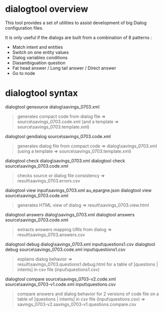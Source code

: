 ﻿# dialogtool overview

This tool provides a set of utilities to assist development of big Dialog configuration files.

It is only useful if the dialogs are built from a combination of 8 patterns :
- Match intent and entities
- Switch on one entity values
- Dialog variables conditions
- Diasambiguation question
- Fat head answer / Long tail answer / Direct answer
- Go to node

# dialogtool syntax

dialogtool gensource dialog\savings_0703.xml
>  generates compact code from dialog file => source\savings_0703.code.xml
>  (and a template => source\savings_0703.template.xml)

dialogtool gendialog  source\savings_0703.code.xml
>  generates dialog file from compact code => dialog\savings_0703.xml
>  (using a template => source\savings_0703.template.xml)

dialogtool check dialog\savings_0703.xml
dialogtool check source\savings_0703.code.xml
>  checks source or dialog file consistency => result\savings_0703.errors.csv

dialogtool view input\savings_0703.xml au_epargne.json
dialogtool view source\savings_0703.code.xml
>  generates HTML view of dialog => result\savings_0703.view.html

dialogtool answers dialog\savings_0703.xml
dialogtool answers source\savings_0703.code.xml
>  extracts answers mapping URIs from dialog => result\savings_0703.answers.csv

dialogtool debug dialog\savings_0703.xml input\questions1.csv
dialogtool debug source\savings_0703.code.xml input\questions1.csv
>  explains dialog behavior => result\savings_0703.questions1.debug.html
>  for a table of [questions | intents] in csv file (input\questions1.csv)

dialogtool compare source\savings_0703-v2.code.xml source\savings_0703-v1.code.xml input\questions.csv
>  compare answers and dialog behavior for 2 versions of code file
>  on a table of [questions | intents] in csv file (input\questions.csv)
>  => savings_0703-v2.savings_0703-v1.questions.compare.csv